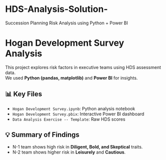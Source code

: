 # HDS-Analysis-Solution-
Succession Planning Risk Analysis using Python + Power BI
# Hogan Development Survey Analysis

This project explores risk factors in executive teams using HDS assessment data.  
We used **Python (pandas, matplotlib)** and **Power BI** for insights.

## 📊 Key Files
- `Hogan Development Survey.ipynb`: Python analysis notebook
- `Hogan Development Survey.pbix`: Interactive Power BI dashboard
- `Data Analysis Exercise -- Template`: Raw HDS scores

## 💡 Summary of Findings
- N-1 team shows high risk in **Diligent, Bold, and Skeptical** traits.
- N-2 team shows higher risk in **Leisurely** and **Cautious**.
